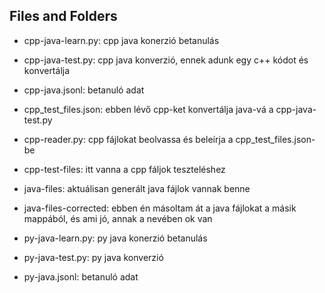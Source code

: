 ## Files and Folders
+ cpp-java-learn.py: cpp java konerzió betanulás
+ cpp-java-test.py: cpp java konverzió, ennek adunk egy c++ kódot és konvertálja
+ cpp-java.jsonl: betanuló adat
+ cpp_test_files.json: ebben lévő cpp-ket konvertálja java-vá a cpp-java-test.py
+ cpp-reader.py: cpp fájlokat beolvassa és beleírja a cpp_test_files.json-be
+ cpp-test-files: itt vanna a cpp fáljok teszteléshez
+ java-files: aktuálisan generált java fájlok vannak benne
+ java-files-corrected: ebben én másoltam át a java fájlokat a másik mappából, és ami jó, annak a nevében ok van

+ py-java-learn.py: py java konerzió betanulás
+ py-java-test.py: py java konverzió
+ py-java.jsonl: betanuló adat